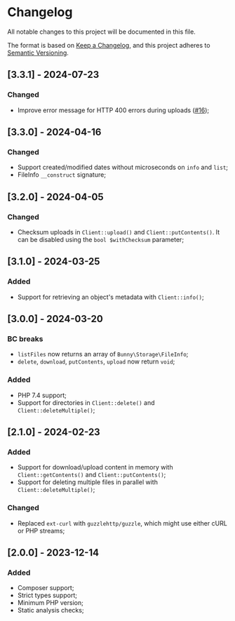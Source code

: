 # Changelog

All notable changes to this project will be documented in this file.

The format is based on [Keep a Changelog](https://keepachangelog.com/en/1.0.0/),
and this project adheres to [Semantic Versioning](https://semver.org/spec/v2.0.0.html).

## [3.3.1] - 2024-07-23

### Changed

- Improve error message for HTTP 400 errors during uploads ([#16](https://github.com/BunnyWay/BunnyCDN.PHP.Storage/pull/16));

## [3.3.0] - 2024-04-16

### Changed

- Support created/modified dates without microseconds on `info` and `list`;
- FileInfo `__construct` signature;

## [3.2.0] - 2024-04-05

### Changed

- Checksum uploads in `Client::upload()` and `Client::putContents()`. It can be disabled using the `bool $withChecksum` parameter;

## [3.1.0] - 2024-03-25

### Added

- Support for retrieving an object's metadata with `Client::info()`;

## [3.0.0] - 2024-03-20

### BC breaks

- `listFiles` now returns an array of `Bunny\Storage\FileInfo`;
- `delete`, `download`, `putContents`, `upload` now return `void`;

### Added

- PHP 7.4 support;
- Support for directories in `Client::delete()` and `Client::deleteMultiple()`;

## [2.1.0] - 2024-02-23

### Added

- Support for download/upload content in memory with `Client::getContents()` and `Client::putContents()`;
- Support for deleting multiple files in parallel with `Client::deleteMultiple()`;

### Changed

- Replaced `ext-curl` with `guzzlehttp/guzzle`, which might use either cURL or PHP streams;

## [2.0.0] - 2023-12-14

### Added

- Composer support;
- Strict types support;
- Minimum PHP version;
- Static analysis checks;
